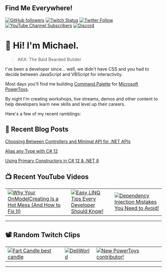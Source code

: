 ## Find Me Everywhere!

[![GitHub followers](https://img.shields.io/github/followers/michaeljolley?style=social)](https://github.com/michaeljolley) [![Twitch Status](https://img.shields.io/twitch/status/baldbeardedbuilder?style=social)](https://twitch.tv/baldbeardedbuilder) [![Twitter Follow](https://img.shields.io/twitter/follow/michaeljolley?style=social)](https://twitter.com/michaeljolley) [![YouTube Channel Subscribers](https://img.shields.io/youtube/channel/subscribers/UCn2FoDbv_veJB_UbrF93_jw?style=social)](https://youtube.com/baldbeardedbuilder) [![Discord](https://img.shields.io/discord/565665509350178827)](https://discord.gg/XSG7HJm)

# 👋 Hi! I'm Michael.

> AKA: The Bald Bearded Builder

I've been a developer since... well, we didn't have CSS and you had to decide between JavaScript and VBScript for interactivity.

Most days you'll find me building [Command Palette](https://learn.microsoft.com/en-us/windows/powertoys/command-palette/overview) for [Microsoft PowerToys](https://github.com/microsoft/PowerToys).

By night I'm creating workshops, live streams, demos and other content to help developers learn new skills and level up their careers.

Here's a few of my recent ramblings:

## 📝 Recent Blog Posts


[Choosing Between Controllers and Minimal API for .NET APIs](https:&#x2F;&#x2F;baldbeardedbuilder.com&#x2F;blog&#x2F;choosing-between-dotnet-controllers-and-minimal-apis&#x2F;)


[Alias any Type with C# 12](https:&#x2F;&#x2F;baldbeardedbuilder.com&#x2F;blog&#x2F;alias-any-type-in-csharp-12&#x2F;)


[Using Primary Constructors in C# 12 &amp; .NET 8](https:&#x2F;&#x2F;baldbeardedbuilder.com&#x2F;blog&#x2F;primary-constructors-in-csharp-12-dotnet&#x2F;)


## 📺 Recent YouTube Videos

<table>
  <tr>
    <td>
      <a href="https://www.youtube.com/watch?v=m50iQuELqeQ" target="_blank">
        <img style="align=center" src="https://i2.ytimg.com/vi/m50iQuELqeQ/mqdefault.jpg" alt="Why Your OnModelCreating Is a Hot Mess (And How to Fix It)"/>
      </a>
    </td>
    <td>
      <a href="https://www.youtube.com/watch?v=71qFZUyKCy0" target="_blank">
        <img style="align=center" src="https://i2.ytimg.com/vi/71qFZUyKCy0/mqdefault.jpg" alt="Easy LINQ Tips Every Developer Should Know!"/>
      </a>
    </td>
    <td>
      <a href="https://www.youtube.com/watch?v=NZ-4z3J2xy0" target="_blank">
        <img style="align=center" src="https://i2.ytimg.com/vi/NZ-4z3J2xy0/mqdefault.jpg" alt="Dependency Injection Mistakes You Need to Avoid!"/>
      </a>
    </td>
  </tr>
</table>

---

## 📽️ Random Twitch Clips

<table>
  <tr>
    <td>
      <a href="https://www.twitch.tv/baldbeardedbuilder/clip/CooperativeFairSharkKreygasm" target="_blank">
        <img src="https://static-cdn.jtvnw.net/twitch-clips/AT-cm%7C793187709-preview-480x272.jpg" alt="Fart Candle best candle"/>
      </a>
    </td>
    <td>
      <a href="https://www.twitch.tv/baldbeardedbuilder/clip/MotionlessSolidKaleTwitchRPG" target="_blank">
        <img src="https://static-cdn.jtvnw.net/twitch-clips/AT-cm%7C901618259-preview-480x272.jpg" alt="DeliWorld"/>
      </a>
    </td>
    <td>
      <a href="https://www.twitch.tv/baldbeardedbuilder/clip/SplendidSuaveFoxMcaT-Jtgey6awk0ERFl2l" target="_blank">
        <img src="https://static-cdn.jtvnw.net/twitch-clips-thumbnails-prod/SplendidSuaveFoxMcaT-Jtgey6awk0ERFl2l/10956924-f91f-477f-a7a6-a9caf73aba55/preview-480x272.jpg" alt="New PowerToys contributor!"/>
      </a>
    </td>
  </tr>
</table>

---
